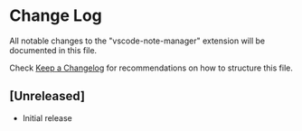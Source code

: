 # Change Log

All notable changes to the "vscode-note-manager" extension will be documented in this file.

Check [Keep a Changelog](http://keepachangelog.com/) for recommendations on how to structure this file.

## [Unreleased]

- Initial release